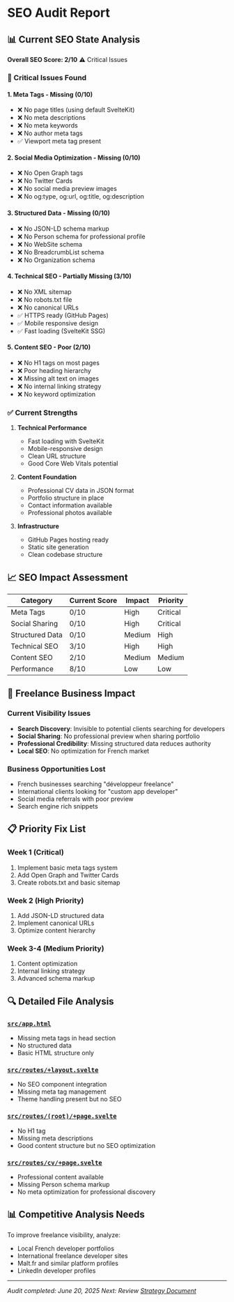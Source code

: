 # SEO Audit Report

## 📊 Current SEO State Analysis

**Overall SEO Score: 2/10** ⚠️ Critical Issues

### 🚨 Critical Issues Found

#### 1. Meta Tags - **Missing (0/10)**

- ❌ No page titles (using default SvelteKit)
- ❌ No meta descriptions
- ❌ No meta keywords
- ❌ No author meta tags
- ✅ Viewport meta tag present

#### 2. Social Media Optimization - **Missing (0/10)**

- ❌ No Open Graph tags
- ❌ No Twitter Cards
- ❌ No social media preview images
- ❌ No og:type, og:url, og:title, og:description

#### 3. Structured Data - **Missing (0/10)**

- ❌ No JSON-LD schema markup
- ❌ No Person schema for professional profile
- ❌ No WebSite schema
- ❌ No BreadcrumbList schema
- ❌ No Organization schema

#### 4. Technical SEO - **Partially Missing (3/10)**

- ❌ No XML sitemap
- ❌ No robots.txt file
- ❌ No canonical URLs
- ✅ HTTPS ready (GitHub Pages)
- ✅ Mobile responsive design
- ✅ Fast loading (SvelteKit SSG)

#### 5. Content SEO - **Poor (2/10)**

- ❌ No H1 tags on most pages
- ❌ Poor heading hierarchy
- ❌ Missing alt text on images
- ❌ No internal linking strategy
- ❌ No keyword optimization

### ✅ Current Strengths

1. **Technical Performance**

   - Fast loading with SvelteKit
   - Mobile-responsive design
   - Clean URL structure
   - Good Core Web Vitals potential

2. **Content Foundation**

   - Professional CV data in JSON format
   - Portfolio structure in place
   - Contact information available
   - Professional photos available

3. **Infrastructure**
   - GitHub Pages hosting ready
   - Static site generation
   - Clean codebase structure

## 📈 SEO Impact Assessment

| Category        | Current Score | Impact | Priority |
| --------------- | ------------- | ------ | -------- |
| Meta Tags       | 0/10          | High   | Critical |
| Social Sharing  | 0/10          | High   | Critical |
| Structured Data | 0/10          | Medium | High     |
| Technical SEO   | 3/10          | High   | High     |
| Content SEO     | 2/10          | Medium | Medium   |
| Performance     | 8/10          | Low    | Low      |

## 🎯 Freelance Business Impact

### Current Visibility Issues

- **Search Discovery**: Invisible to potential clients searching for developers
- **Social Sharing**: No professional preview when sharing portfolio
- **Professional Credibility**: Missing structured data reduces authority
- **Local SEO**: No optimization for French market

### Business Opportunities Lost

- French businesses searching "développeur freelance"
- International clients looking for "custom app developer"
- Social media referrals with poor preview
- Search engine rich snippets

## 📋 Priority Fix List

### Week 1 (Critical)

1. Implement basic meta tags system
2. Add Open Graph and Twitter Cards
3. Create robots.txt and basic sitemap

### Week 2 (High Priority)

1. Add JSON-LD structured data
2. Implement canonical URLs
3. Optimize content hierarchy

### Week 3-4 (Medium Priority)

1. Content optimization
2. Internal linking strategy
3. Advanced schema markup

## 🔍 Detailed File Analysis

### [`src/app.html`](../../src/app.html)

- Missing meta tags in head section
- No structured data
- Basic HTML structure only

### [`src/routes/+layout.svelte`](../../src/routes/+layout.svelte)

- No SEO component integration
- Missing meta tag management
- Theme handling present but no SEO

### [`src/routes/(root)/+page.svelte`](<../../src/routes/(root)/+page.svelte>)

- No H1 tag
- Missing meta descriptions
- Good content structure but no SEO optimization

### [`src/routes/cv/+page.svelte`](../../src/routes/cv/+page.svelte)

- Professional content available
- Missing Person schema markup
- No meta optimization for professional discovery

## 📊 Competitive Analysis Needs

To improve freelance visibility, analyze:

- Local French developer portfolios
- International freelance developer sites
- Malt.fr and similar platform profiles
- LinkedIn developer profiles

---

_Audit completed: June 20, 2025_
_Next: Review [Strategy Document](02-strategy.md)_
